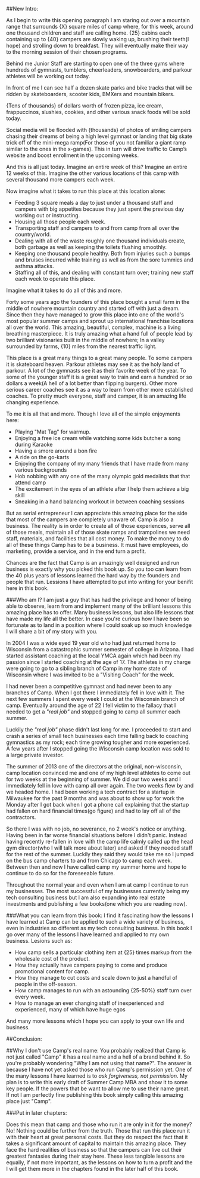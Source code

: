 ##New Intro:

As I begin to write this opening paragraph I am staring out over a mountain range that surrounds {X} square miles of camp where, for this week, around one thousand children and staff are calling home. {25} cabins each containing up to {40} campers are slowly waking up, brushing their teeth(I hope) and strolling down to breakfast. They will eventually make their way to the morning session of their chosen programs. 

Behind me Junior Staff are starting to open one of the three gyms where hundreds of gymnasts, tumblers, cheerleaders, snowboarders, and parkour athletes will be working out today.

In front of me I can see half a dozen skate parks and bike tracks that will be ridden by skateboarders, scooter kids, BMXers and mountain bikers.

{Tens of thousands} of dollars worth of frozen pizza, ice cream, frappuccinos, slushies, cookies, and other various snack foods will be sold today. 

Social media will be flooded with {thousands} of photos of smiling campers chasing their dreams of being a high level gymnast or landing that big skate trick off of the mini-mega ramp(For those of you not familiar a giant ramp similar to the ones in the x-games). This in turn will drive traffic to Camp’s website and boost enrollment in the upcoming weeks.

And this is all just today. Imagine an entire week of this? Imagine an entire 12 weeks of this. Imagine the other various locations of this camp with several thousand more campers each week. 

Now imagine what it takes to run this place at this location alone:

* Feeding 3 square meals a day to just under a thousand staff and campers with big appetites because they just spent the previous day working out or instructing. 
* Housing all those people each week.
* Transporting staff and campers to and from camp from all over the country/world.
* Dealing with all of the waste roughly one thousand individuals create, both garbage as well as keeping the toilets flushing smoothly.
* Keeping one thousand people healthy. Both from injuries such a bumps and bruises incurred while training as well as from the sore tummies and asthma attacks.
* Staffing all of this, and dealing with constant turn over; training new staff each week to operate this place.

Imagine what it takes to do all of this and more. 


Forty some years ago the founders of this place bought a small farm in the middle of nowhere mountain country and started off with just a dream. Since then they have managed to grow this place into one of the world's most popular summer camps and sprout up international franchise locations all over the world. This amazing, beautiful, complex, machine is a living breathing masterpiece. It is truly amazing what a hand full of people lead by two brilliant visionaries built in the middle of nowhere; In a valley surrounded by farms, {10} miles from the nearest traffic light.

This place is a great many things to a great many people. To some campers it is skateboard heaven. Parkour athletes may see it as the holy land of parkour. A lot of the gymnasts see it as their favorite week of the year. To some of the younger staff it is a great way to train and earn a hundred or so dollars a week(A hell of a lot better than flipping burgers). Other more serious career coaches see it as a way to learn from other more established coaches. To pretty much everyone, staff and camper, it is an amazing life changing experience.

To me it is all that and more. Though I love all of the simple enjoyments here:

* Playing "Mat Tag" for warmup.
* Enjoying a free ice cream while watching some kids butcher a song during Karaoke
* Having a smore around a bon fire
* A ride on the go-karts
* Enjoying the company of my many friends that I have made from many various backgrounds
* Hob nobbing with any one of the many olympic gold medalists that that attend camp
* The excitement in the eyes of an athlete after I help them achieve a big skill
* Sneaking in a hand balancing workout in between coaching sessions

But as serial entrepreneur I can appreciate this amazing place for the side that most of the campers are completely unaware of. Camp is also a business. The reality is in order to create all of those experiences, serve all of those meals, maintain all of those skate ramps and trampolines we need staff, materials, and facilities that all cost money. To make the money to do all of these things Camp has to be a business. It must have employees, do marketing, provide a service, and in the end turn a profit. 


Chances are the fact that Camp is an amazingly well designed and run business is exactly why you picked this book up. So you too can learn from the 40 plus years of lessons learned the hard way by the founders and people that run. Lessions I have attempted to put into writing for your benifit here in this book.



###Who am I?
I am just a guy that has had the privilege and honor of being able to observe, learn from and implement many of the brilliant lessons this amazing place has to offer. Many business lessons, but also life lessons that have made my life all the better. In case you're curious how I have been so fortunate as to land in a position where I could soak up so much knowledge I will share a bit of my story with you.

In 2004 I was a wide eyed 19 year old who had just returned home to Wisconsin from a catastrophic summer semester of college in Arizona. I had started assistant coaching at the local YMCA again which had been my passion since I started coaching at the age of 17. The athletes in my charge were going to go to a sibling branch of Camp in my home state of Wisconsin where I was invited to be a "Visiting Coach" for the week. 

I had never been a competitive gymnast and had never been to any branches of Camp. When I got there I immediately fell in love with it. The next few summers I spent every week I could at the Wisconsin branch of camp. Eventually around the age of 22 I fell victim to the fallacy that I needed to get a _"real job"_ and stopped going to camp all summer each summer. 


Luckily the _"real job"_ phase didn't last long for me. I proceeded to start and crash a series of small tech businesses each time falling back to coaching gymnastics as my rock; each time growing tougher and more experienced. A few years after I stopped going the Wisconsin camp location was sold to a large private investor.


The summer of 2013 one of the directors at the original, non-wisconsin, camp location convinced me and one of my high level athletes to come out for two weeks at the beginning of summer. We did our two weeks and I immediately fell in love with camp all over again. The two weeks flew by and we headed home. I had been working a tech contract for a startup in Milwaukee for the past 9 months and was about to show up for work the Monday after I got back when I got a phone call explaining that the startup had fallen on hard financial times(go figure) and had to lay off all of the contractors. 

So there I was with no job, no severance, no 2 week's notice or anything.  Having been in far worse financial situations before I didn't panic. Instead having recently re-fallen in love with the camp life calmly called up the head gym director(who I will talk more about later) and asked if they needed staff for the rest of the summer. Luckily they said they would take me so I jumped on the bus camp charters to and from Chicago to camp each week. Between then and now I have called camp my summer home and hope to continue to do so for the foreseeable future.


Throughout the normal year and even when I am at camp I continue to run my businesses. The most successful of my businesses currently being my tech consulting business but I am also expanding into real estate investments and publishing a few books(one which you are reading now). 

###What you can learn from this book:
I find it fascinating how the lessons I have learned at Camp can be applied to such a wide variety of business, even in industries so different as my tech consulting business. In this book I go over many of the lessons I have learned and applied to my own business. Lesions such as:

* How camp sells a particular clothing item at  {25} times markup from the wholesale cost of the product. 
* How they actually have campers paying to come and produce promotional content for camp. 
* How they manage to cut costs and scale down to just a handful of people in the off-season.
* How camp manages to run with an astounding {25-50%} staff turn over every week. 
* How to manage an ever changing staff of inexperienced and experienced, many of which have huge egos

And many more lessons which I hope you can apply to your own life and business.


##Conclusion:



##Why I don't use Camp's real name:
You probably realized that Camp is not just called "Camp" it has a real name and a hell of a brand behind it. So you're probably wondering "Why I am not using that name?". The answer is because I have not yet asked those who run Camp's permission yet. One of the many lessons I have learned is to _ask forgiveness, not permission_. My plan is to write this early draft of Summer Camp MBA and show it to some key people. If the powers that be want to allow me to use their name great. If not I am perfectly fine publishing this book simply calling this amazing place just "Camp".





















###Put in later chapters:

Does this mean that camp and those who run it are only in it for the money? No! Nothing could be further from the truth. Those that run this place run it with their heart at great personal costs. But they do respect the fact that it takes a significant amount of capital to maintain this amazing place. They face the hard realities of business so that the campers can live out their greatest fantasies during their stay here. These less tangible lessons are equally, if not more important, as the lessons on how to turn a profit and the I will get them more in the chapters found in the later half of this book. 



